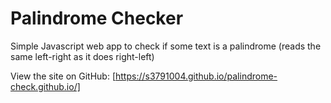 # Palindrome Checker

Simple Javascript web app to check if some text is a palindrome (reads the same left-right as it does right-left)

View the site on GitHub: [https://s3791004.github.io/palindrome-check.github.io/]
